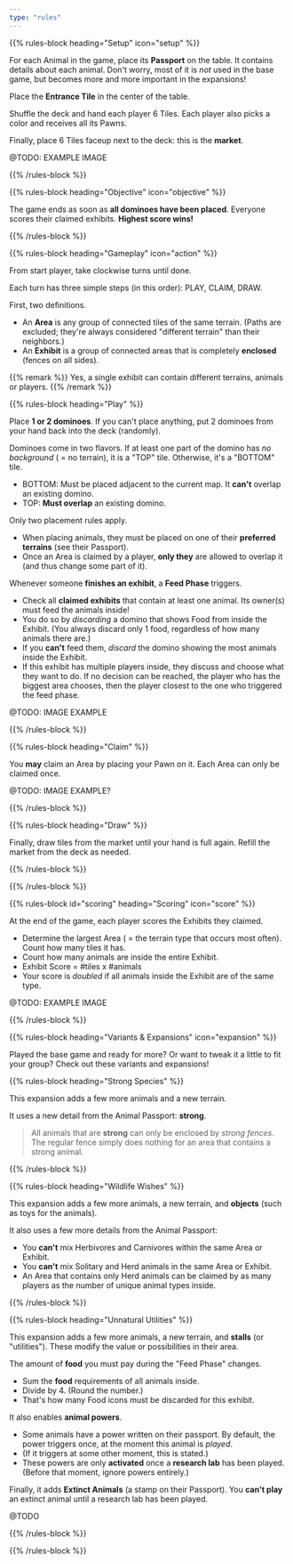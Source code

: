 ```yaml
---
type: "rules"
---
```


{{% rules-block heading="Setup" icon="setup" %}}

For each Animal in the game, place its **Passport** on the table. It contains details about each animal. Don't worry, most of it is _not_ used in the base game, but becomes more and more important in the expansions!

Place the **Entrance Tile** in the center of the table. 

Shuffle the deck and hand each player 6 Tiles. Each player also picks a color and receives all its Pawns.

Finally, place 6 Tiles faceup next to the deck: this is the **market**.

@TODO: EXAMPLE IMAGE

{{% /rules-block %}}

{{% rules-block heading="Objective" icon="objective" %}}

The game ends as soon as **all dominoes have been placed**. Everyone scores their claimed exhibits. **Highest score wins!**

{{% /rules-block %}}

{{% rules-block heading="Gameplay" icon="action" %}}

From start player, take clockwise turns until done. 

Each turn has three simple steps (in this order): PLAY, CLAIM, DRAW.

First, two definitions.
* An **Area** is any group of connected tiles of the same terrain. (Paths are excluded; they're always considered "different terrain" than their neighbors.)
* An **Exhibit** is a group of connected areas that is completely **enclosed** (fences on all sides). 

{{% remark %}}
Yes, a single exhibit can contain different terrains, animals or players.
{{% /remark %}}

{{% rules-block heading="Play" %}}

Place **1 or 2 dominoes**. If you can't place anything, put 2 dominoes from your hand back into the deck (randomly).

Dominoes come in two flavors. If at least one part of the domino has _no background_ ( = no terrain), it is a "TOP" tile. Otherwise, it's a "BOTTOM" tile.

* BOTTOM: Must be placed adjacent to the current map. It **can't** overlap an existing domino.
* TOP: **Must overlap** an existing domino.

Only two placement rules apply.

* When placing animals, they must be placed on one of their **preferred terrains** (see their Passport).
* Once an Area is claimed by a player, **only they** are allowed to overlap it (and thus change some part of it).

Whenever someone **finishes an exhibit**, a **Feed Phase** triggers.
* Check all **claimed exhibits** that contain at least one animal. Its owner(s) must feed the animals inside!
* You do so by _discarding_ a domino that shows Food from inside the Exhibit. (You always discard only 1 food, regardless of how many animals there are.)
* If you **can't** feed them, _discard_ the domino showing the most animals inside the Exhibit.
* If this exhibit has multiple players inside, they discuss and choose what they want to do. If no decision can be reached, the player who has the biggest area chooses, then the player closest to the one who triggered the feed phase.

@TODO: IMAGE EXAMPLE

{{% /rules-block %}}

{{% rules-block heading="Claim" %}}

You **may** claim an Area by placing your Pawn on it. Each Area can only be claimed once.

@TODO: IMAGE EXAMPLE?

{{% /rules-block %}}

{{% rules-block heading="Draw" %}}

Finally, draw tiles from the market until your hand is full again. Refill the market from the deck as needed.

{{% /rules-block %}}

{{% /rules-block %}}

{{% rules-block id="scoring" heading="Scoring" icon="score" %}}

At the end of the game, each player scores the Exhibits they claimed.

* Determine the largest Area ( = the terrain type that occurs most often). Count how many tiles it has.
* Count how many animals are inside the entire Exhibit.
* Exhibit Score = #tiles x #animals
* Your score is _doubled_ if all animals inside the Exhibit are of the same type.

@TODO: EXAMPLE IMAGE

{{% /rules-block %}}

{{% rules-block heading="Variants & Expansions" icon="expansion" %}}

Played the base game and ready for more? Or want to tweak it a little to fit your group? Check out these variants and expansions!

{{% rules-block heading="Strong Species" %}}

This expansion adds a few more animals and a new terrain.

It uses a new detail from the Animal Passport: **strong**.

> All animals that are **strong** can only be enclosed by _strong fences_. The regular fence simply does nothing for an area that contains a strong animal.

{{% /rules-block %}}

{{% rules-block heading="Wildlife Wishes" %}}

This expansion adds a few more animals, a new terrain, and **objects** (such as toys for the animals).

It also uses a few more details from the Animal Passport:

* You **can't** mix Herbivores and Carnivores within the same Area or Exhibit.
* You **can't** mix Solitary and Herd animals in the same Area or Exhibit.
* An Area that contains only Herd animals can be claimed by as many players as the number of unique animal types inside.

{{% /rules-block %}}

{{% rules-block heading="Unnatural Utilities" %}}

This expansion adds a few more animals, a new terrain, and **stalls** (or "utilities"). These modify the value or possibilities in their area.

The amount of **food** you must pay during the "Feed Phase" changes. 

* Sum the **food** requirements of all animals inside.
* Divide by 4. (Round the number.)
* That's how many Food icons must be discarded for this exhibit.

It also enables **animal powers**. 

* Some animals have a power written on their passport. By default, the power triggers once, at the moment this animal is _played_.
* (If it triggers at some other moment, this is stated.)
* These powers are only **activated** once a **research lab** has been played. (Before that moment, ignore powers entirely.)

Finally, it adds **Extinct Animals** (a stamp on their Passport). You **can't play** an extinct animal until a research lab has been played.

@TODO

{{% /rules-block %}}

{{% /rules-block %}}

